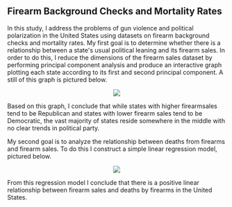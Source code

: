 ## Firearm Background Checks and Mortality Rates
In this study, I address the problems of gun violence and political polarization in the United
States using datasets on firearm background checks and mortality rates. My first goal is to determine
whether there is a relationship between a state's usual political leaning and its firearm sales. In 
order to do this, I reduce the dimensions of the firearm sales dataset by performing principal component
analysis and produce an interactive graph plotting each state according to its first and second principal component. 
A still of this graph is pictured below. 
<p align="center">
  <img src="https://user-images.githubusercontent.com/78238322/123457617-f1003500-d598-11eb-8aac-dbc2f5befddd.png" />
</p>
Based on this graph, I conclude that while states with higher firearmsales tend to be Republican and states with 
lower firearm sales tend to be Democratic, the vast majority of states reside somewhere in the middle with no clear 
trends in political party. 

My second goal is to analyze the relationship between deaths from firearms and firearm sales. To do this I construct a 
simple linear regression model, pictured below. 

<p align="center">
  <img src="https://user-images.githubusercontent.com/78238322/123457632-f6f61600-d598-11eb-81cd-2eaa2fb33737.png" />
</p>
From this regression model I conclude that there is a positive linear relationship between firearm sales and deaths by 
firearms in the United States. 


